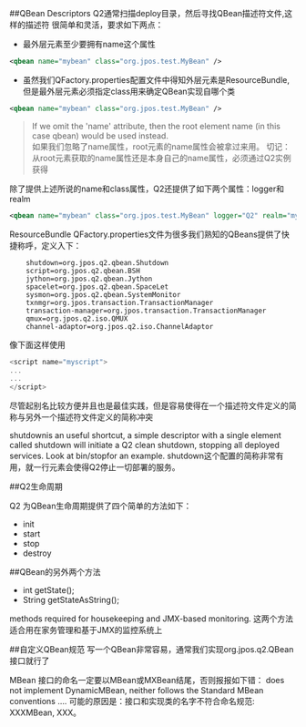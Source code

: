 ##QBean Descriptors
Q2通常扫描deploy目录，然后寻找QBean描述符文件,这样的描述符
很简单和灵活，要求如下两点：

- 最外层元素至少要拥有name这个属性
```xml
<qbean name="mybean" class="org.jpos.test.MyBean" />
```

- 虽然我们QFactory.properties配置文件中得知外层元素是ResourceBundle,但是最外层元素必须指定class用来确定QBean实现自哪个类  
```xml
<qbean name="mybean" class="org.jpos.test.MyBean" />
```

> If we omit the 'name' attribute, then the root element name (in this case qbean) would be used instead.  
> 如果我们忽略了name属性，root元素的name属性会被拿过来用。
> 切记：从root元素获取的name属性还是本身自己的name属性，必须通过Q2实例获得

除了提供上述所说的name和class属性，Q2还提供了如下两个属性：logger和realm
```xml
<qbean name="mybean" class="org.jpos.test.MyBean" logger="Q2" realm="mybean" />
```


ResourceBundle QFactory.properties文件为很多我们熟知的QBeans提供了快捷称呼，定义入下：  
```properties
	shutdown=org.jpos.q2.qbean.Shutdown
	script=org.jpos.q2.qbean.BSH
	jython=org.jpos.q2.qbean.Jython
	spacelet=org.jpos.q2.qbean.SpaceLet
	sysmon=org.jpos.q2.qbean.SystemMonitor
	txnmgr=org.jpos.transaction.TransactionManager
	transaction-manager=org.jpos.transaction.TransactionManager
	qmux=org.jpos.q2.iso.QMUX
	channel-adaptor=org.jpos.q2.iso.ChannelAdaptor
```
像下面这样使用
```javascript
<script name="myscript">
...
...
</script> 
```


尽管起别名比较方便并且也是最佳实践，但是容易使得在一个描述符文件定义的简称与另外一个描述符文件定义的简称冲突

shutdownis an useful shortcut, a simple descriptor with a single element called shutdown will initiate a
Q2 clean shutdown, stopping all deployed services. Look at bin/stopfor an example.
shutdown这个配置的简称非常有用，就一行元素会使得Q2停止一切部署的服务。


##Q2生命周期

Q2 为QBean生命周期提供了四个简单的方法如下：  

- init
- start
- stop
- destroy

##QBean的另外两个方法
- int getState(); 
- String getStateAsString();   

methods required for housekeeping and JMX-based monitoring.
这两个方法适合用在家务管理和基于JMX的监控系统上


##自定义QBean规范
写一个QBean非常容易，通常我们实现org.jpos.q2.QBean接口就行了

MBean 接口的命名一定要以MBean或MXBean结尾，否则报报如下错：
does not implement DynamicMBean, neither follows the Standard MBean conventions ....
可能的原因是：接口和实现类的名字不符合命名规范: XXXMBean, XXX。

